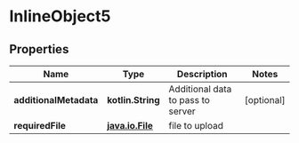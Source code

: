 
# InlineObject5

## Properties
Name | Type | Description | Notes
------------ | ------------- | ------------- | -------------
**additionalMetadata** | **kotlin.String** | Additional data to pass to server |  [optional]
**requiredFile** | [**java.io.File**](java.io.File.md) | file to upload | 



